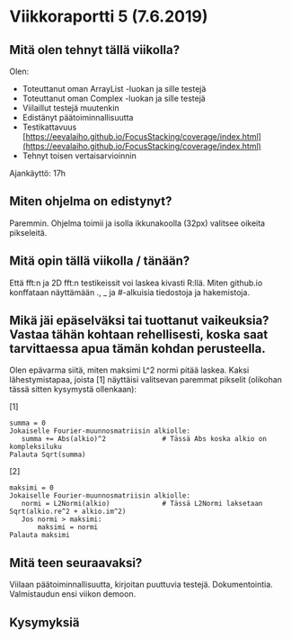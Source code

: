 # Viikkoraportti 5 (7.6.2019)

## Mitä olen tehnyt tällä viikolla?

Olen:
* Toteuttanut oman ArrayList -luokan ja sille testejä
* Toteuttanut oman Complex -luokan ja sille testejä
* Viilaillut testejä muutenkin
* Edistänyt päätoiminnallisuutta
* Testikattavuus [https://eevalaiho.github.io/FocusStacking/coverage/index.html](https://eevalaiho.github.io/FocusStacking/coverage/index.html)
* Tehnyt toisen vertaisarvioinnin

Ajankäyttö: 17h

## Miten ohjelma on edistynyt? 

Paremmin. Ohjelma toimii ja isolla ikkunakoolla (32px) valitsee oikeita pikseleitä.

## Mitä opin tällä viikolla / tänään?

Että fft:n ja 2D fft:n testikeissit voi laskea kivasti R:llä. Miten github.io konffataan näyttämään ., _ ja #-alkuisia tiedostoja ja hakemistoja. 

## Mikä jäi epäselväksi tai tuottanut vaikeuksia? Vastaa tähän kohtaan rehellisesti, koska saat tarvittaessa apua tämän kohdan perusteella.

Olen epävarma siitä, miten maksimi L^2 normi pitää laskea. Kaksi lähestymistapaa, joista [1] näyttäisi valitsevan paremmat pikselit (olikohan tässä sitten kysymystä ollenkaan):

[1]

```
summa = 0
Jokaiselle Fourier-muunnosmatriisin alkiolle:
   summa += Abs(alkio)^2              # Tässä Abs koska alkio on kompleksiluku
Palauta Sqrt(summa)
```
[2]

```
maksimi = 0
Jokaiselle Fourier-muunnosmatriisin alkiolle:
   normi = L2Normi(alkio)             # Tässä L2Normi laksetaan Sqrt(alkio.re^2 + alkio.im^2)
   Jos normi > maksimi:
       maksimi = normi
Palauta maksimi
```

## Mitä teen seuraavaksi?

Viilaan päätoiminnallisuutta, kirjoitan puuttuvia testejä. Dokumentointia. Valmistaudun ensi viikon demoon.

## Kysymyksiä


